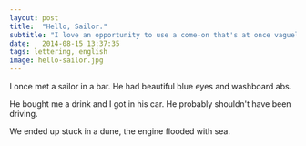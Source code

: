 ```yaml
---
layout: post
title:  "Hello, Sailor."
subtitle: "I love an opportunity to use a come-on that's at once vaguely anachronistic & subtly filthy."
date:   2014-08-15 13:37:35
tags: lettering, english
image: hello-sailor.jpg
---
```


I once met a sailor in a bar. He had beautiful blue eyes and washboard abs.

He bought me a drink and I got in his car. He probably shouldn't have been driving.

We ended up stuck in a dune, the engine flooded with sea.
